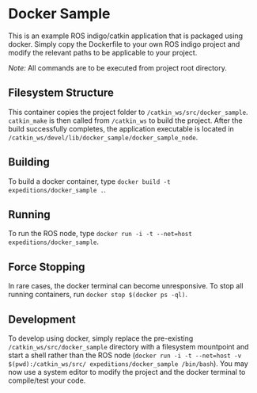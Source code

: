# Docker Sample

This is an example ROS indigo/catkin application that is packaged using docker. Simply copy the Dockerfile to your own ROS indigo project and modify the relevant paths to be applicable to your project.

*Note:* All commands are to be executed from project root directory.

## Filesystem Structure

This container copies the project folder to `/catkin_ws/src/docker_sample`. `catkin_make` is
then called from `/catkin_ws` to build the project. After the build successfully completes, the application executable is located in `/catkin_ws/devel/lib/docker_sample/docker_sample_node`.

## Building

To build a docker container, type `docker build -t expeditions/docker_sample .`.

## Running

To run the ROS node, type `docker run -i -t --net=host expeditions/docker_sample`.

## Force Stopping

In rare cases, the docker terminal can become unresponsive. To stop all running containers, run `docker stop $(docker ps -ql)`.

## Development

To develop using docker, simply replace the pre-existing `/catkin_ws/src/docker_sample` directory with a filesystem mountpoint and start a shell rather than the ROS node (`docker run -i -t --net=host -v $(pwd):/catkin_ws/src/ expeditions/docker_sample /bin/bash`). You may now use a system editor to modify the project and the docker terminal to compile/test your code.
